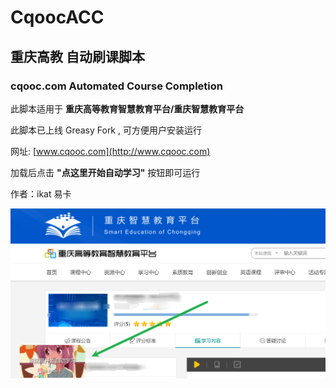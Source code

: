 # CqoocACC

## 重庆高教 自动刷课脚本  
### cqooc.com Automated Course Completion

此脚本适用于 **重庆高等教育智慧教育平台/重庆智慧教育平台**

此脚本已上线 Greasy Fork , 可方便用户安装运行

网址: [www.cqooc.com](http://www.cqooc.com)

加载后点击 **"点这里开始自动学习"** 按钮即可运行

作者：ikat 易卡

![](https://github.com/qinikat/CqoocACC/blob/master/Sample_Picture/run_test.png)

